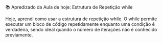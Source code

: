 📚 Apredizado da Aula de hoje: Estrutura de Repetição while

Hoje, aprendi como usar a estrutura de repetição while. O while permite executar um bloco de código repetidamente enquanto uma condição é verdadeira, sendo ideal quando o número de iterações não é conhecido previamente.

